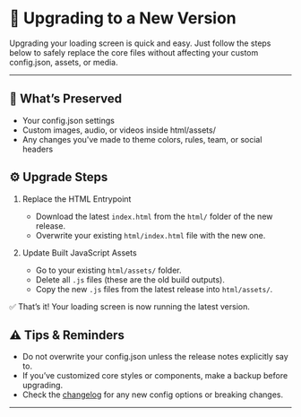 # 🔄 Upgrading to a New Version

Upgrading your loading screen is quick and easy. Just follow the steps below to safely replace the core files without affecting your custom config.json, assets, or media.

---

## 🧠 What’s Preserved

- Your config.json settings
- Custom images, audio, or videos inside html/assets/
- Any changes you've made to theme colors, rules, team, or social headers

## ⚙️ Upgrade Steps

1. Replace the HTML Entrypoint
    - Download the latest `index.html` from the `html/` folder of the new release.
    - Overwrite your existing `html/index.html` file with the new one.

2. Update Built JavaScript Assets
    - Go to your existing `html/assets/` folder.
    - Delete all `.js` files (these are the old build outputs).
    - Copy the new `.js` files from the latest release into `html/assets/`.

✅ That’s it! Your loading screen is now running the latest version.

## ⚠️ Tips & Reminders

- Do not overwrite your config.json unless the release notes explicitly say to.
- If you’ve customized core styles or components, make a backup before upgrading.
- Check the [changelog](changelog.md) for any new config options or breaking changes.

---
